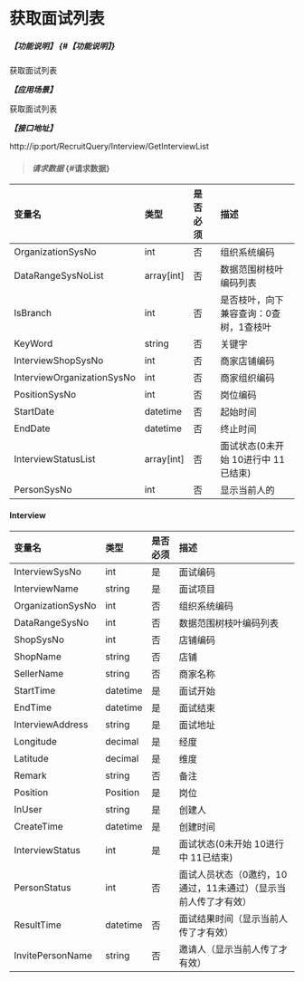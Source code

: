 # 获取面试列表
##### _【功能说明】_ {#【功能说明】}

获取面试列表


_**【应用场景】**_

获取面试列表


_**【接口地址】**_

http://ip:port/RecruitQuery/Interview/GetInterviewList

> #### _请求数据_ {#请求数据}

| 变量名 | 类型 | 是否必须 | 描述 |
| :--- | :--- | :--- | :--- |
| OrganizationSysNo | int |否| 组织系统编码 |
| DataRangeSysNoList | array[int] | 否 | 数据范围树枝叶编码列表 |
| IsBranch | int | 否 | 是否枝叶，向下兼容查询：0查树，1查枝叶 |
| KeyWord| string| 否 |关键字|
| InterviewShopSysNo| int | 否 | 商家店铺编码|
| InterviewOrganizationSysNo| int | 否 | 商家组织编码|
| PositionSysNo| int | 否 | 岗位编码|
| StartDate| datetime| 否 | 起始时间|
| EndDate| datetime| 否|终止时间|
| InterviewStatusList|array[int] | 否|面试状态(0未开始 10进行中 11已结束)|
| PersonSysNo| int | 否 |显示当前人的|

#### Interview

| 变量名 | 类型 | 是否必须 | 描述 |
| :--- | :--- | :--- | :--- |
| InterviewSysNo| int | 是 | 面试编码 |
| InterviewName| string| 是 |面试项目|
| OrganizationSysNo | int |否| 组织系统编码 |
| DataRangeSysNo | int | 否 | 数据范围树枝叶编码列表 |
| ShopSysNo| int | 否 |店铺编码 |
| ShopName | string| 否 | 店铺 |
| SellerName| string| 否 | 商家名称|
| StartTime| datetime| 是 |面试开始 |
| EndTime| datetime| 是 |面试结束|
| InterviewAddress| string| 是 |面试地址 |
| Longitude| decimal| 是 |经度|
| Latitude| decimal| 是 |维度|
| Remark| string| 否 |备注|
| Position | Position| 是 | 岗位 |
| InUser| string| 是 |创建人 |
| CreateTime| datetime| 是 |创建时间 |
| InterviewStatus| int | 是 |面试状态(0未开始 10进行中 11已结束)|
| PersonStatus| int| 否 |面试人员状态（0邀约，10通过，11未通过）（显示当前人传了才有效） |
| ResultTime| datetime| 否 |面试结果时间（显示当前人传了才有效） |
| InvitePersonName| string| 否 |邀请人（显示当前人传了才有效） |


